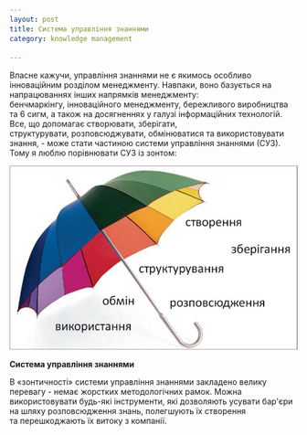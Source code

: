 ```yaml
---
layout: post
title: Система управління знаннями
category: knowledge management

---
```

Власне кажучи, управління знаннями не є якимось особливо інноваційним розділом менеджменту. Навпаки, воно базується на напрацюваннях інших напрямків менеджменту: бенчмаркінгу, інноваційного менеджменту, бережливого виробництва та 6 сигм, а також на досягненнях у галузі інформаційних технологій. Все, що допомагає створювати, зберігати, структурувати, розповсюджувати, обмінюватися та використовувати знання, - може стати частиною системи управління знаннями (СУЗ). Тому я люблю порівнювати СУЗ із зонтом:

![](/uploads/oleshkov_simple_km_ua-4.jpg)

**Система управління знаннями**

В «зонтичності» системи управління знаннями закладено велику перевагу - немає жорстких методологічних рамок. Можна використовувати будь-які інструменти, які дозволяють усувати бар'єри на шляху розповсюдження знань, полегшують їх створення та перешкоджають їх витоку з компанії.